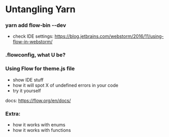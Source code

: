 
# Untangling Yarn 

### yarn add flow-bin --dev

- check IDE settings: https://blog.jetbrains.com/webstorm/2016/11/using-flow-in-webstorm/

### .flowconfig, what U be?

### Using Flow for theme.js file

-  show IDE stuff
- how it will spot X of undefined errors in your code
- try it yourself

docs: https://flow.org/en/docs/

### Extra: 
  * how it works with enums
  * how it works with functions


